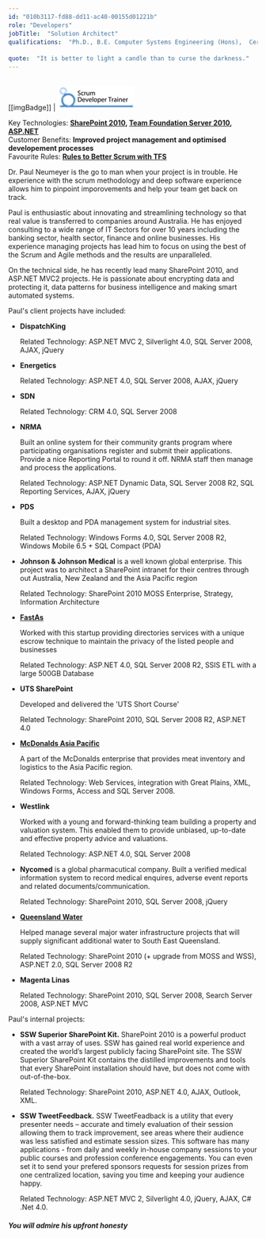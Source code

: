```yaml
---
id: "010b3117-fd88-dd11-ac40-00155d01221b"
role: "Developers"
jobTitle:  "Solution Architect"
qualifications:  "Ph.D., B.E. Computer Systems Engineering (Hons),  Cert. Scrum Master"

quote:  "It is better to light a candle than to curse the darkness."
---
```


## 
[[imgBadge]]
| [![](./Images/Bio/scrumtrainer.png)](http://www.ssw.com.au/ssw/Events/Scrum-Training-Course.aspx)

Key Technologies: **[SharePoint 2010](http://www.ssw.com.au/ssw/Consulting/SharePoint.aspx), [Team Foundation Server 2010](http://www.ssw.com.au/ssw/Consulting/ALM.aspx), [ASP.NET](http://www.ssw.com.au/ssw/Consulting/WebsiteDevelopment.aspx)**  
 Customer Benefits: **Improved project management and optimised developement processes**  
 Favourite Rules: **[Rules to Better Scrum with TFS](http://rules.ssw.com.au/Management/RulesToBetterScrumUsingTFS/Pages/default.aspx)**

Dr. Paul Neumeyer is the go to man when your project is in trouble. He experience with the scrum methodology and deep software experience allows him to pinpoint imporovements and help your team get back on track.  

 Paul is enthusiastic about innovating and streamlining technology so that real value is transferred to companies around Australia. He has enjoyed consulting to a wide range of IT Sectors for over 10 years including the banking sector, health sector, finance and online businesses. His experience managing projects has lead him to focus on using the best of the Scrum and Agile methods and the results are unparalleled.   

 On the technical side, he has recently lead many SharePoint 2010, and ASP.NET MVC2 projects. He is passionate about encrypting data and protecting it, data patterns for business intelligence and making smart automated systems.

Paul's client projects have included:

*   **DispatchKing**  

    Related Technology: ASP.NET MVC 2, Silverlight 4.0, SQL Server 2008, AJAX, jQuery 
*   **Energetics**  

    Related Technology: ASP.NET 4.0, SQL Server 2008, AJAX, jQuery 
*   **SDN**  

    Related Technology: CRM 4.0, SQL Server 2008 
*   **NRMA**   

    Built an online system for their community grants program where participating organisations register and submit their applications. Provide a nice Reporting Portal to round it off. NRMA staff then manage and process the applications.   

    Related Technology: ASP.NET Dynamic Data, SQL Server 2008 R2, SQL Reporting Services, AJAX, jQuery 
*   **PDS**  

    Built a desktop and PDA management system for industrial sites.  

    Related Technology: Windows Forms 4.0, SQL Server 2008 R2, Windows Mobile 6.5 + SQL Compact (PDA) 
*   **Johnson & Johnson Medical** is a well known global enterprise. This project was to architect a SharePoint intranet for their centres through out Australia, New Zealand and the Asia Pacific region   

    Related Technology: SharePoint 2010 MOSS Enterprise, Strategy, Information Architecture 
*   **[FastAs](http://www.ssw.com.au/ssw/Company/OurClients.aspx#FastAS)**   

    Worked with this startup providing directories services with a unique escrow technique to maintain the privacy of the listed people and businesses  

    Related Technology: ASP.NET 4.0, SQL Server 2008 R2, SSIS ETL with a large 500GB Database 
*   **UTS SharePoint**   

    Developed and delivered the 'UTS Short Course'   

    Related Technology: SharePoint 2010, SQL Server 2008 R2, ASP.NET 4.0 
*   **[McDonalds Asia Pacific](http://www.ssw.com.au/ssw/Company/OurClients.aspx#McDonaldsAsiaPacific)**   

    A part of the McDonalds enterprise that provides meat inventory and logistics to the Asia Pacific region.  

    Related Technology: Web Services, integration with Great Plains, XML, Windows Forms, Access and SQL Server 2008. 
*   **Westlink**   

    Worked with a young and forward-thinking team building a property and valuation system. This enabled them to provide unbiased, up-to-date and effective property advice and valuations.  

    Related Technology: ASP.NET 4.0, SQL Server 2008 
*   **Nycomed** is a global pharmacutical company. Built a verified medical information system to record medical enquires, adverse event reports and related documents/communication.   

    Related Technology: SharePoint 2010, SQL Server 2008, jQuery 
*   **[Queensland Water](http://www.ssw.com.au/ssw/Company/OurClients.aspx#QueenslandWaterInfrastructure)**   

    Helped manage several major water infrastructure projects that will supply significant additional water to South East Queensland.  

    Related Technology: SharePoint 2010 (+ upgrade from MOSS and WSS), ASP.NET 2.0, SQL Server 2008 R2 
*   **Magenta Linas**  

    Related Technology: SharePoint 2010, SQL Server 2008, Search Server 2008, ASP.NET MVC 

Paul's internal projects:

*   **SSW Superior SharePoint Kit.** SharePoint 2010 is a powerful product with a vast array of uses. SSW has gained real world experience and created the world’s largest publicly facing SharePoint site. The SSW Superior SharePoint Kit contains the distilled improvements and tools that every SharePoint installation should have, but does not come with out-of-the-box.  

    Related Technology: SharePoint 2010, ASP.NET 4.0, AJAX, Outlook, XML. 
*   **SSW TweetFeedback.** SSW TweetFeadback is a utility that every presenter needs – accurate and timely evaluation of their session allowing them to track improvement, see areas where their audience was less satisfied and estimate session sizes. This software has many applications - from daily and weekly in-house company sessions to your public courses and profession conference engagements. You can even set it to send your prefered sponsors requests for session prizes from one centralized location, saving you time and keeping your audience happy.  

    Related Technology: ASP.NET MVC 2, Silverlight 4.0, jQuery, AJAX, C# .Net 4.0. 

##### You will admire his upfront honesty